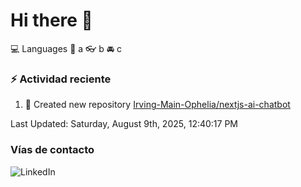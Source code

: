 # Hi there 👋

:computer: Languages
:pencil: a
:eyeglasses: b
:oncoming_automobile: c

### :zap: Actividad reciente
<!--RECENT_ACTIVITY:start-->
1. 📔 Created new repository [Irving-Main-Ophelia/nextjs-ai-chatbot](https://github.com/Irving-Main-Ophelia/nextjs-ai-chatbot)<br>
<!--RECENT_ACTIVITY:end-->
<!--RECENT_ACTIVITY:last_update-->
Last Updated: Saturday, August 9th, 2025, 12:40:17 PM
<!--RECENT_ACTIVITY:last_update_end-->

### Vías de contacto

![LinkedIn](https://www.linkedin.com/in/irving-hernández-226846205/)
